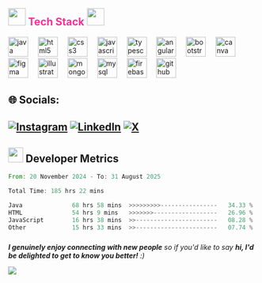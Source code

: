 
 <h2>
    <img src="https://media.giphy.com/media/QssGEmpkyEOhBCb7e1/giphy.gif" width="35">
    <span style="color: #ff2e97">Tech Stack</span>
    <img src="https://media.giphy.com/media/QssGEmpkyEOhBCb7e1/giphy.gif" width="35">
  </h2>

<div align="left">
  <img src="https://cdn.jsdelivr.net/gh/devicons/devicon/icons/java/java-original.svg" height="40" alt="java logo"  />
  <img width="12" />
  <img src="https://cdn.jsdelivr.net/gh/devicons/devicon/icons/html5/html5-original.svg" height="40" alt="html5 logo"  />
  <img width="12" />
  <img src="https://cdn.jsdelivr.net/gh/devicons/devicon/icons/css3/css3-original.svg" height="40" alt="css3 logo"  />
  <img width="12" />
  <img src="https://cdn.jsdelivr.net/gh/devicons/devicon/icons/javascript/javascript-original.svg" height="40" alt="javascript logo"  />
  <img width="12" />
  <img src="https://cdn.jsdelivr.net/gh/devicons/devicon/icons/typescript/typescript-original.svg" height="40" alt="typescript logo"  />
  <img width="12" />
  <img src="https://cdn.jsdelivr.net/gh/devicons/devicon/icons/angularjs/angularjs-original.svg" height="40" alt="angularjs logo"  />
  <img width="12" />
  <img src="https://cdn.jsdelivr.net/gh/devicons/devicon/icons/bootstrap/bootstrap-original.svg" height="40" alt="bootstrap logo"  />
  <img width="12" />
  <img src="https://cdn.jsdelivr.net/gh/devicons/devicon/icons/canva/canva-original.svg" height="40" alt="canva logo"  />
  <img width="12" />
  <img src="https://cdn.jsdelivr.net/gh/devicons/devicon/icons/figma/figma-original.svg" height="40" alt="figma logo"  />
  <img width="12" />
  <img src="https://cdn.jsdelivr.net/gh/devicons/devicon/icons/illustrator/illustrator-plain.svg" height="40" alt="illustrator logo"  />
  <img width="12" />
  <img src="https://cdn.jsdelivr.net/gh/devicons/devicon/icons/mongodb/mongodb-original.svg" height="40" alt="mongodb logo"  />
  <img width="12" />
  <img src="https://cdn.jsdelivr.net/gh/devicons/devicon/icons/mysql/mysql-original.svg" height="40" alt="mysql logo"  />
  <img width="12" />
  <img src="https://cdn.jsdelivr.net/gh/devicons/devicon/icons/firebase/firebase-plain.svg" height="40" alt="firebase logo"  />
  <img width="12" />
  <img src="https://cdn.jsdelivr.net/gh/devicons/devicon/icons/github/github-original.svg" height="40" alt="github logo"  />
</div>


## 🌐 Socials:
[![Instagram](https://img.shields.io/badge/Instagram-%23E4405F.svg?logo=Instagram&logoColor=white)](https://instagram.com/https://www.instagram.com/hephzibah.antony/) [![LinkedIn](https://img.shields.io/badge/LinkedIn-%230077B5.svg?logo=linkedin&logoColor=white)](https://linkedin.com/in/https://www.linkedin.com/in/hephzibaha/) [![X](https://img.shields.io/badge/X-black.svg?logo=X&logoColor=white)](https://x.com/https://x.com/AHephzibah38988) 
---



###
 <h2>
    <img src="https://media.giphy.com/media/iY8CRBdQXODJSCERIr/giphy.gif" width="30px" height="30px">
    Developer Metrics
  </h2>

<!--START_SECTION:waka-->

```rust
From: 20 November 2024 - To: 31 August 2025

Total Time: 185 hrs 22 mins

Java              68 hrs 58 mins  >>>>>>>>>----------------   34.33 %
HTML              54 hrs 9 mins   >>>>>>>------------------   26.96 %
JavaScript        16 hrs 38 mins  >>-----------------------   08.28 %
Other             15 hrs 33 mins  >>-----------------------   07.74 %
```

<!--END_SECTION:waka-->


###
<em><b>I genuinely enjoy connecting with new people</b> so if you'd like to say <b>hi, I'd be delighted to get to know you better!</b> :)</em>

<a href="https://u8views.com/github/Hephzibah-A"><img src="https://u8views.com/api/v1/github/profiles/115784351/views/day-week-month-total-count.svg"></a>


